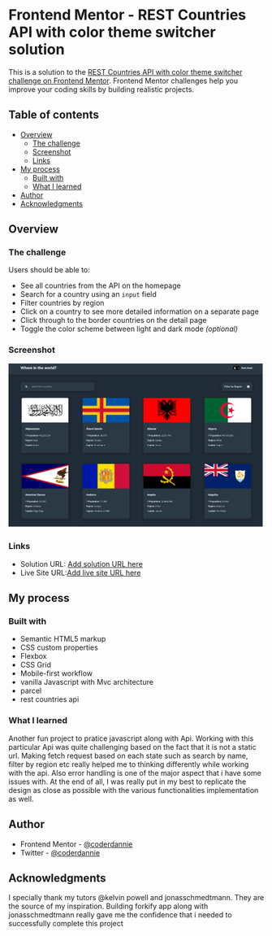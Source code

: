 # Frontend Mentor - REST Countries API with color theme switcher solution

This is a solution to the [REST Countries API with color theme switcher challenge on Frontend Mentor](https://www.frontendmentor.io/challenges/rest-countries-api-with-color-theme-switcher-5cacc469fec04111f7b848ca). Frontend Mentor challenges help you improve your coding skills by building realistic projects.

## Table of contents

- [Overview](#overview)
  - [The challenge](#the-challenge)
  - [Screenshot](#screenshot)
  - [Links](#links)
- [My process](#my-process)
  - [Built with](#built-with)
  - [What I learned](#what-i-learned)
- [Author](#author)
- [Acknowledgments](#acknowledgments)

## Overview

### The challenge

Users should be able to:

- See all countries from the API on the homepage
- Search for a country using an `input` field
- Filter countries by region
- Click on a country to see more detailed information on a separate page
- Click through to the border countries on the detail page
- Toggle the color scheme between light and dark mode _(optional)_

### Screenshot

![](./app/img/Screenshot%202023-02-Rest%20Countries.png)

### Links

- Solution URL: [Add solution URL here](https://www.frontendmentor.io/challenges/rest-countries-api-with-color-theme-switcher-5cacc469fec04111f7b848ca)
- Live Site URL:[Add live site URL here](https://rest-countries-coderdannie.netlify.app/)

## My process

### Built with

- Semantic HTML5 markup
- CSS custom properties
- Flexbox
- CSS Grid
- Mobile-first workflow
- vanilla Javascript with Mvc architecture
- parcel
- rest countries api

### What I learned

Another fun project to pratice javascript along with Api. Working with this particular Api was quite challenging based on the fact that it is not a static url. Making fetch request based on each state such as search by name, filter by region etc really helped me to thinking differently while working with the api. Also error handling is one of the major aspect that i have some issues with. At the end of all, I was really put in my best to replicate the design as close as possible with the various functionalities implementation as well.

## Author

- Frontend Mentor - [@coderdannie](https://www.frontendmentor.io/profile/coderdannie)
- Twitter - [@coderdannie](https://www.twitter.com/coderdannie)

## Acknowledgments

I specially thank my tutors @kelvin powell and jonasschmedtmann. They are the source of my inspiration. Building forkify app along with jonasschmedtmann really gave me the confidence that i needed to successfully complete this project
